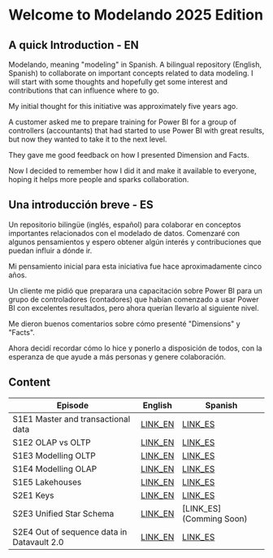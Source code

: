 # Welcome to Modelando 2025 Edition 

## A quick Introduction - EN
Modelando, meaning "modeling" in Spanish. A bilingual repository (English, Spanish) to collaborate on important concepts related to data modeling. 
I will start with some thoughts and hopefully get some interest and contributions that can influence where to go.

My initial thought for this initiative was approximately five years ago. 

A customer asked me to prepare training for Power BI for a group of controllers (accountants) that had started to use Power BI with great results, but now they wanted to take it to the next level. 

They gave me good feedback on how I presented Dimension and Facts. 

Now I decided to remember how I did it and make it available to everyone, hoping it helps more people and sparks collaboration.  

## Una introducción breve - ES
Un repositorio bilingüe (inglés, español) para colaborar en conceptos importantes relacionados con el modelado de datos.
Comenzaré con algunos pensamientos y espero obtener algún interés y contribuciones que puedan influir a dónde ir.

Mi pensamiento inicial para esta iniciativa fue hace aproximadamente cinco años.

Un cliente me pidió que preparara una capacitación sobre Power BI para un grupo de controladores (contadores) que habían comenzado a usar Power BI con excelentes resultados, pero ahora querían llevarlo al siguiente nivel.

Me dieron buenos comentarios sobre cómo presenté "Dimensions" y "Facts".

Ahora decidí recordar cómo lo hice y ponerlo a disposición de todos, con la esperanza de que ayude a más personas y genere colaboración.


## Content
| **Episode** | **English**                                                                                                      | **Spanish**                                                                                                      |
|-------------|------------------------------------------------------------------------------------------------------------------|------------------------------------------------------------------------------------------------------------------|
| S1E1 Master and transactional data  | [LINK_EN](/docs/Season%201/S1E1/S1E1%20One%20possible%20classification%20of%20data.md) | [LINK_ES](/docs/Season%201/S1E1/S1E1%20Una%20posible%20clasificaci%C3%B3n%20de%20los%20datos.md)  |
| S1E2 OLAP vs OLTP | [LINK_EN](/docs/Season%201/S1E2/S1E2-TypeOfSystems.md) | [LINK_ES](/docs/Season%201/S1E2/S1E2-Tipos%20de%20sistemas.md)  |
| S1E3 Modelling OLTP | [LINK_EN](/docs/Season%201/S1E3/OLTP%20modelling.md) | [LINK_ES](/docs/Season%201/S1E3/Modelando%20para%20OLTP.md)  |
| S1E4 Modelling OLAP | [LINK_EN](/docs/Season%201/S1E4/OlapModelling.md) | [LINK_ES](/docs/Season%201/S1E4/ModeladoOlap.md) |
| S1E5 Lakehouses | [LINK_EN](/docs/Season%201/S1E5/FromDataWarehousesToDataLakes.md) | [LINK_ES](/docs/Season%201/S1E5/DeDwHastaLakeHouses.md) |
| S2E1 Keys | [LINK_EN](/docs/Season%202/S2E1/S2E1%20Keys.md) | [LINK_ES](/docs/Season%202/S2E1/S2E1%20Llaves.md) |
| S2E3 Unified Star Schema | [LINK_EN](/docs/Season%202/S2E3/UnifiedStarSchema.md) | [LINK_ES](Comming Soon) |
| S2E4 Out of sequence data in Datavault 2.0 | [LINK_EN](https://github.com/MiguelElGallo/dvsat) | [LINK_ES](https://github.com/MiguelElGallo/dvsat) |
